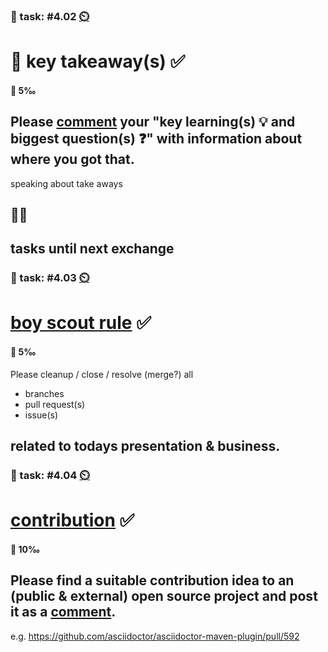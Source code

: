 ### 💪 task: #4.02 [⏲️](https://youtu.be/1gQJUjgCqrU)

# 🏢 key takeaway(s) ✅

#### 🏅 5‰

Please [comment](https://github.com/digital-sustainability/module-eoss-hs23-sandbox/issues/55) your "key learning(s) 💡 and biggest question(s) ❓" with information about where you got that.
--
speaking about take aways

## 🧑‍🎓

tasks until next exchange
--
### 💪 task: #4.03 [⏲️](https://youtu.be/1gQJUjgCqrU)

# [boy scout rule](https://clean-code-developer.com/grades/grade-1-red/#Boy_Scout_Rule) ✅

#### 🏅 5‰

Please cleanup / close / resolve (merge?) all 

- branches
- pull request(s)
- issue(s)

related to todays presentation & business.
--
### 💪 task: #4.04 [⏲️](https://youtu.be/1gQJUjgCqrU)

# [contribution](https://opensource.guide/how-to-contribute/#finding-a-project-to-contribute-to) ✅

#### 🏅 10‰

Please find a suitable **contribution idea** to an (public & external) open source project and post it as a [comment](https://github.com/digital-sustainability/module-eoss-hs23-sandbox/issues/56).
--
e.g. https://github.com/asciidoctor/asciidoctor-maven-plugin/pull/592
